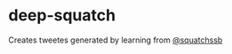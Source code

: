 # deep-squatch

Creates tweetes generated by learning from [@squatchssb](https://twitter.com/squatchssb)

